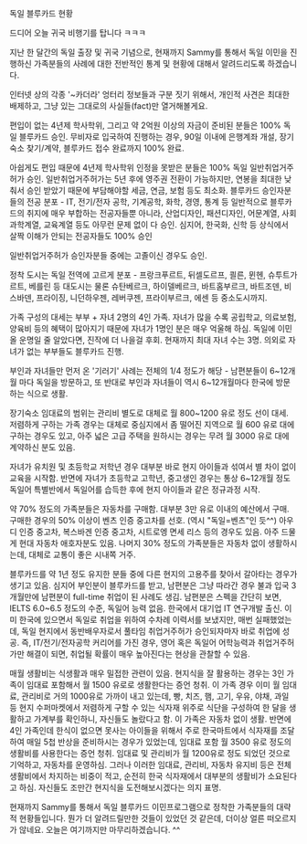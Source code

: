 독일 블루카드 현황


드디어 오늘 귀국 비행기를 탑니다 ㅋㅋㅋ

지난 한 달간의 독일 출장 및 귀국 기념으로, 현재까지 Sammy를 통해서 독일 이민을 진행하신 가족분들의 사례에 대한 전반적인 통계 및 현황에 대해서 알려드리도록 하겠습니다.

인터넷 상의 각종 '~카더라' 엉터리 정보들과 구분 짓기 위해서, 개인적 사견은 최대한 배제하고, 그냥 있는 그대로의 사실들(fact)만 열거해볼게요.

편입이 없는 4년제 학사학위, 그리고 약 2억원 이상의 자금이 준비된 분들은 100% 독일 블루카드 승인. 무비자로 입국하여 진행하는 경우, 90일 이내에 은행계좌 개설, 장기숙소 찾기/계약, 블루카드 접수 완료까지 100% 완료.

아쉽게도 편입 때문에 4년제 학사학위 인정을 못받은 분들은 100% 독일 일반취업거주허가 승인. 일반취업거주허가는 5년 후에 영주권 전환이 가능하지만, 연봉을 최대한 낮춰서 승인 받았기 때문에 부담해야할 세금, 연금, 보험 등도 최소화.
블루카드 승인자분들의 전공 분포 - IT, 전기/전자 공학, 기계공학, 화학, 경영, 통계 등 일반적으로 블루카드의 취지에 매우 부합하는 전공자들뿐 아니라, 산업디자인, 패션디자인, 어문계열, 사회과학계열, 교육계열 등도 아무런 문제 없이 다 승인. 심지어, 한국화, 신학 등 상식에서 살짝 이해가 안되는 전공자들도 100% 승인

일반취업거주허가 승인자분들 중에는 고졸이신 경우도 승인.

정착 도시는 독일 전역에 고르게 분포 - 프랑크푸르트, 뒤셀도르프, 쾰른, 뮌헨, 슈투트가르트, 베를린 등 대도시는 물론 슈탄베르크, 하이델베르크, 바트홈부르크, 바트조덴, 비스바덴, 프라이징, 니던하우젠, 레버쿠젠, 프라이부르크, 에센 등 중소도시까지.

가족 구성의 대세는 부부 + 자녀 2명의 4인 가족. 자녀가 많을 수록 공립학교, 의료보험, 양육비 등의 혜택이 많아지기 때문에 자녀가 1명인 분은 매우 억울해 하심. 독일에 이민 올 운명일 줄 알았다면, 진작에 더 나을걸 후회. 현재까지 최대 자녀 수는 3명. 의외로 자녀가 없는 부부들도 블루카드 진행.

부인과 자녀들만 먼저 온 '기러기' 사례는 전체의 1/4 정도가 해당 - 남편분들이 6~12개월 마다 독일을 방문하고, 또 반대로 부인과 자녀들이 역시 6~12개월마다 한국에 방문하는 식으로 생활.

장기숙소 임대료의 범위는 관리비 별도로 대체로 월 800~1200 유로 정도 선이 대세. 저렴하게 구하는 가족 경우는 대체로 중심지에서 좀 떨어진 지역으로 월 600 유로 대에 구하는 경우도 있고, 아주 넓은 고급 주택을 원하시는 경우는 무려 월 3000 유로 대에 계약하신 분도 있음. 

자녀가 유치원 및 초등학교 저학년 경우 대부분 바로 현지 아이들과 섞여서 별 차이 없이 교육을 시작함. 반면에 자녀가 초등학교 고학년, 중고생인 경우는 통상 6~12개월 정도 독일어 특별반에서 독일어를 습득한 후에 현지 아이들과 같은 정규과정 시작.

약 70% 정도의 가족분들은 자동차를 구매함. 대부분 3만 유로 이내의 예산에서 구매. 구매한 경우의 50% 이상이 벤츠 인증 중고차를 선호. (역시 "독일=벤츠"인 듯^^) 아우디 인증 중고차, 복스바겐 인증 중고차, 시트로엥 면세 리스 등의 경우도 있음.  아주 드물게 현대 자동차 애호자분도 있음. 나머지 30% 정도의 가족분들은 자동차 없이 생활하시는데, 대체로 교통이 좋은 시내쪽 거주. 

블루카드를 약 1년 정도 유지한 분들 중에 다른 현지의 고용주를 찾아서 갈아타는 경우가 생기고 있음. 심지어 부인분이 블루카드를 받고, 남편분은 그냥 따라간 경우 불과 입국 3개월만에 남편분이 full-time 취업이 된 사례도 생김. 남편분은 스펙을 간단히 보면, IELTS 6.0~6.5 정도의 수준, 독일어 능력 없음. 한국에서 대기업 IT 연구개발 출신. 이미 한국에 있으면서 독일로 취업을 위하여 수차례 이력서를 보냈지만, 매번 실패했었는데, 독일 현지에서 동반배우자로서 풀타임 취업거주허가 승인되자마자 바로 취업에 성공. 즉, IT/전기/전자공학 커리어를 가진 경우, 영어 혹은 독일어 어학능력과 취업거주허가만 해결이 되면, 취업될 확률이 매우 높아진다는 현상을 관찰할 수 있음.

매월 생활비는 식생활과 매우 밀접한 관련이 있음. 현지식을 잘 활용하는 경우는 3인 가족이 임대료 포함해서 월 1500 유로로 생활한다는 증언 청취. 이 가족 경우 이미 월 임대료, 관리비로 거의 1000유로 가까이 내고 있는데, 빵, 치즈, 햄, 고기, 우유, 야채, 과일 등 현지 수퍼마켓에서 저렴하게 구할 수 있는 식자재 위주로 식단을 구성하여 한 달을 생활하고 가계부를 확인하니, 자신들도 놀랐다고 함. 이 가족은 자동차 없이 생활. 반면에 4인 가족인데 한식이 없으면 못사는 아이들을 위해서 주로 한국마트에서 식자재를 조달하여 매일 5첩 반상을 준비하시는 경우가 있었는데, 임대료 포함 월 3500 유로 정도의 생활비를 사용한다는 증언 청취. 임대료 및 관리비가 월 1200유로 정도 되었던 것으로 기억하고, 자동차를 운영하심. 그러나 이러한 임대료, 관리비, 자동차 유지비 등은 전체 생활비에서 차지하는 비중이 적고, 순전히 한국 식자재에서 대부분의 생활비가 소요된다고 하심. 자신들도 조만간 현지식을 도전해보시겠다는 의지 표명.

현재까지 Sammy를 통해서 독일 블루카드 이민프로그램으로 정착한 가족분들의 대략적 현황들입니다. 뭔가 더 알려드릴만한 것들이 있었던 것 같은데, 더이상 얼른 떠오르지가 않네요. 오늘은 여기까지만 마무리하겠습니다. ^^